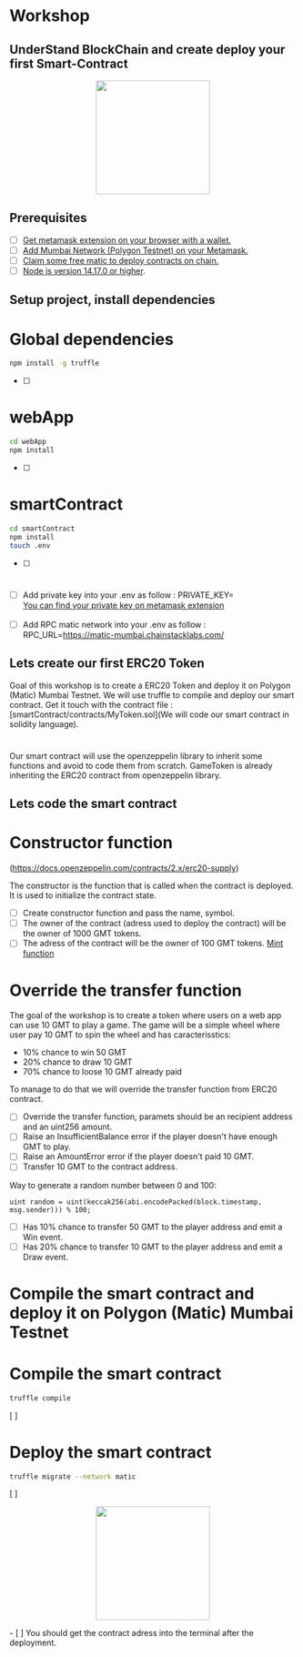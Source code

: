# Workshop

## UnderStand BlockChain and create deploy your first Smart-Contract

<p align="center">
  <img style="width: 200px"
  src="https://actualiteinformatique.fr/wp-content/uploads/2020/02/Ether-Smart-Contract.jpg">
</p>

## Prerequisites

- [ ] [Get metamask extension on your browser with a wallet.](https://chrome.google.com/webstore/detail/metamask/nkbihfbeogaeaoehlefnkodbefgpgknn)<br>
- [ ] [Add Mumbai Network (Polygon Testnet) on your Metamask.](https://medium.com/stakingbits/how-to-connect-polygon-mumbai-testnet-to-metamask-fc3487a3871f#:~:text=Connect%20Metamask%20to%20Polygon%20Testnet,the%20Mumbai%20Testnet%20in%20Metamask)<br>
- [ ] [Claim some free matic to deploy contracts on chain.](https://faucet.polygon.technology/) <br>
- [ ] [Node js version 14.17.0 or higher](https://techviewleo.com/how-to-install-node-js-18-lts-on-ubuntu/).

## Setup project, install dependencies

# Global dependencies


```bash
npm install -g truffle
```
- [ ]

# webApp 

```bash
cd webApp
npm install
```
- [ ]

# smartContract

```bash
cd smartContract
npm install
touch .env
```
- [ ]

# 

- [ ] Add private key into your .env as follow : PRIVATE_KEY=<br>
[You can find your private key on metamask extension](https://metamask.zendesk.com/hc/en-us/articles/360015289632-How-to-export-an-account-s-private-key)<br><br>
- [ ] Add RPC matic network into your .env as follow : RPC_URL=https://matic-mumbai.chainstacklabs.com/

## Lets create our first ERC20 Token

Goal of this workshop is to create a ERC20 Token and deploy it on Polygon (Matic) Mumbai Testnet.
We will use truffle to compile and deploy our smart contract.
Get it touch with the contract file : [smartContract/contracts/MyToken.sol](We will code our smart contract in solidity language).

# 

Our smart contract will use the openzeppelin library to inherit some functions and avoid to code them from scratch.
GameToken is already inheriting the ERC20 contract from openzeppelin library.


## Lets code the smart contract

# Constructor function

(https://docs.openzeppelin.com/contracts/2.x/erc20-supply)

The constructor is the function that is called when the contract is deployed. It is used to initialize the contract state.

- [ ] Create constructor function and pass the name, symbol.
- [ ] The owner of the contract (adress used to deploy the contract) will be the owner of 1000 GMT tokens.
- [ ] The adress of the contract will be the owner of 100 GMT tokens.
[Mint function](https://docs.openzeppelin.com/contracts/2.x/api/token/erc20#ERC20-_mint-address-uint256-)

# Override the transfer function

The goal of the workshop is to create a token where users on a web app can use 10 GMT to play a game.
The game will be a simple wheel where user pay 10 GMT to spin the wheel and has caracterisstics:
- 10% chance to win 50 GMT
- 20% chance to draw 10 GMT
- 70% chance to loose 10 GMT already paid

To manage to do that we will override the transfer function from ERC20 contract.

- [ ] Override the transfer function, paramets should be an recipient address and an uint256 amount.
- [ ] Raise an InsufficientBalance error if the player doesn't have enough GMT to play.
- [ ] Raise an AmountError error if the player doesn't paid 10 GMT.
- [ ] Transfer 10 GMT to the contract address.

Way to generate a random number between 0 and 100:
```solidity
uint random = uint(keccak256(abi.encodePacked(block.timestamp, msg.sender))) % 100;
```

- [ ] Has 10% chance to transfer 50 GMT to the player address and emit a Win event.
- [ ] Has 20% chance to transfer 10 GMT to the player address and emit a Draw event.

# Compile the smart contract and deploy it on Polygon (Matic) Mumbai Testnet

# Compile the smart contract

```bash
truffle compile
```
[ ]

# Deploy the smart contract

```bash
truffle migrate --network matic
```
[ ]

<p align="center">
  <img style="width: 200px"
  src="https://media.discordapp.net/attachments/801738010139689010/1071792101144137769/Screenshot_2023-02-05_at_14.58.36.png">
</p>
- [ ] You should get the contract adress into the terminal after the deployment.
